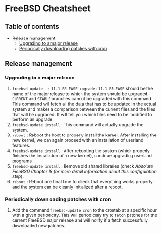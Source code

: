 # FreeBSD Cheatsheet

## Table of contents
<!-- vim-markdown-toc GFM -->

* [Release management](#release-management)
	- [Upgrading to a major release](#upgrading-to-a-major-release)
	- [Periodically downloading patches with cron](#periodically-downloading-patches-with-cron)

<!-- vim-markdown-toc -->

## Release management
### Upgrading to a major release
1. `freebsd-update -r 11.1-RELEASE upgrade` : `11.1-RELEASE` should be the name of the major release to which the system should be upgraded. `CURRENT` and `STABLE` branches cannot be upgraded with this command. This command will fetch all the data that has to be updated in the actual system and makes a comparison between the current files and the files that will be upgraded. It will tell you which files need to be modified to perform an upgrade.
2. `freebsd-update install` : This command will actually upgrade the system.
3. `reboot` : Reboot the host to properly install the kernel. After installing the new kernel, we can again proceed with an installation of userland features.
4. `freebsd-update install` : After rebooting the system (which properly finishes the installation of a new kernel), continue upgrading userland programs.
5. `freebsd-update install` : Remove old shared libraries (check _Absolute FreeBSD Chapter 18 for more detail information about this configuration step_). 
6. `reboot` : Reboot one final time to check that everything works properly and the system can be cleanly initialized after a reboot.

### Periodically downloading patches with cron
1. Add the command `freebsd-update cron` to the crontab at a specific hour with a given periodicity. This will periodically try to `fetch` patches for the current FreeBSD major release and will notify if a fetch successfully downloaded new patches.
